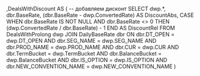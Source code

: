 ,DealsWithDiscount AS (                     -- добавляем дисконт
    SELECT dwp.*,
           dbr.BaseRate,
           (dbr.BaseRate - dwp.ConvertedRate)                    AS DiscountAbs,
           CASE WHEN dbr.BaseRate IS NOT NULL AND dbr.BaseRate <> 0
                THEN (dwp.ConvertedRate / dbr.BaseRate) - 1 END AS DiscountRel
    FROM DealsWithProlong dwp
    JOIN DailyBaseRate   dbr
      ON dbr.DT_OPEN             = dwp.DT_OPEN
     AND dbr.SEG_NAME            = dwp.SEG_NAME
     AND dbr.PROD_NAME           = dwp.PROD_NAME
     AND dbr.CUR                 = dwp.CUR
     AND dbr.TermBucket          = dwp.TermBucket
     AND dbr.BalanceBucket       = dwp.BalanceBucket
     AND dbr.IS_OPTION           = dwp.IS_OPTION
     AND dbr.NEW_CONVENTION_NAME = dwp.NEW_CONVENTION_NAME
)
